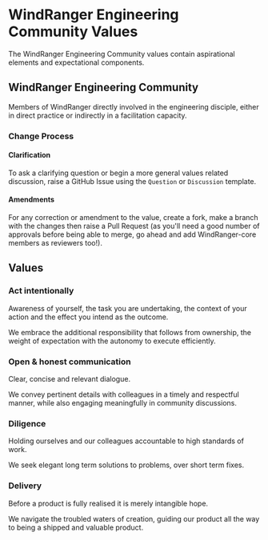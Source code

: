 # WindRanger Engineering Community Values
The WindRanger Engineering Community values contain aspirational elements and expectational components.

## WindRanger Engineering Community
Members of WindRanger directly involved in the engineering disciple, either in direct practice or indirectly in a facilitation capacity. 

### Change Process

#### Clarification 
To ask a clarifying question or begin a more general values related discussion, raise a GitHub Issue using the `Question` or `Discussion` template.

#### Amendments
For any correction or amendment to the value, create a fork, make a branch with the changes then raise a Pull Request (as you'll need a good number of approvals before being able to merge, go ahead and add WindRanger-core members as reviewers too!).

## Values

### Act intentionally 
Awareness of yourself, the task you are undertaking, the context of your action and the effect you intend as the outcome.

We embrace the additional responsibility that follows from ownership, the weight of expectation with the autonomy to execute efficiently.

### Open & honest communication
Clear, concise and relevant dialogue.

We convey pertinent details with colleagues in a timely and respectful manner, while also engaging meaningfully in community discussions.

### Diligence 
Holding ourselves and our colleagues accountable to high standards of work.

We seek elegant long term solutions to problems, over short term fixes.

### Delivery
Before a product is fully realised it is merely intangible hope.

We navigate the troubled waters of creation, guiding our product all the way to being a shipped and valuable product.
